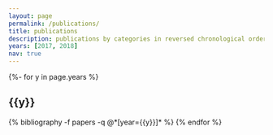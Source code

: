 ```yaml
---
layout: page
permalink: /publications/
title: publications
description: publications by categories in reversed chronological order. generated by jekyll-scholar.
years: [2017, 2018]
nav: true
---
```

<!-- _pages/publications.md -->
<div class="publications">

{%- for y in page.years %}
  <h2 class="year">{{y}}</h2>
  {% bibliography -f papers -q @*[year={{y}}]* %}
{% endfor %}

</div>
